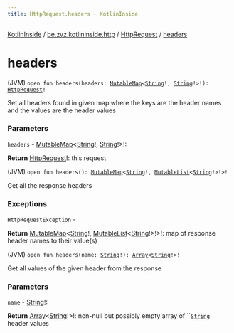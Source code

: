 ```yaml
---
title: HttpRequest.headers - KotlinInside
---
```


[KotlinInside](../../index.html) / [be.zvz.kotlininside.http](../index.html) / [HttpRequest](index.html) / [headers](./headers.html)

# headers

(JVM) `open fun headers(headers: `[`MutableMap`](https://kotlinlang.org/api/latest/jvm/stdlib/kotlin.collections/-mutable-map/index.html)`<`[`String`](https://kotlinlang.org/api/latest/jvm/stdlib/kotlin/-string/index.html)`!, `[`String`](https://kotlinlang.org/api/latest/jvm/stdlib/kotlin/-string/index.html)`!>!): `[`HttpRequest`](index.html)`!`

Set all headers found in given map where the keys are the header names and the values are the header values

### Parameters

`headers` - [MutableMap](https://kotlinlang.org/api/latest/jvm/stdlib/kotlin.collections/-mutable-map/index.html)&lt;[String](https://kotlinlang.org/api/latest/jvm/stdlib/kotlin/-string/index.html)!,&nbsp;[String](https://kotlinlang.org/api/latest/jvm/stdlib/kotlin/-string/index.html)!&gt;!:

**Return**
[HttpRequest](index.html)!: this request

(JVM) `open fun headers(): `[`MutableMap`](https://kotlinlang.org/api/latest/jvm/stdlib/kotlin.collections/-mutable-map/index.html)`<`[`String`](https://kotlinlang.org/api/latest/jvm/stdlib/kotlin/-string/index.html)`!, `[`MutableList`](https://kotlinlang.org/api/latest/jvm/stdlib/kotlin.collections/-mutable-list/index.html)`<`[`String`](https://kotlinlang.org/api/latest/jvm/stdlib/kotlin/-string/index.html)`!>!>!`

Get all the response headers

### Exceptions

`HttpRequestException` -

**Return**
[MutableMap](https://kotlinlang.org/api/latest/jvm/stdlib/kotlin.collections/-mutable-map/index.html)&lt;[String](https://kotlinlang.org/api/latest/jvm/stdlib/kotlin/-string/index.html)!,&nbsp;[MutableList](https://kotlinlang.org/api/latest/jvm/stdlib/kotlin.collections/-mutable-list/index.html)&lt;[String](https://kotlinlang.org/api/latest/jvm/stdlib/kotlin/-string/index.html)!&gt;!&gt;!: map of response header names to their value(s)

(JVM) `open fun headers(name: `[`String`](https://kotlinlang.org/api/latest/jvm/stdlib/kotlin/-string/index.html)`!): `[`Array`](https://kotlinlang.org/api/latest/jvm/stdlib/kotlin/-array/index.html)`<`[`String`](https://kotlinlang.org/api/latest/jvm/stdlib/kotlin/-string/index.html)`!>!`

Get all values of the given header from the response

### Parameters

`name` - [String](https://kotlinlang.org/api/latest/jvm/stdlib/kotlin/-string/index.html)!:

**Return**
[Array](https://kotlinlang.org/api/latest/jvm/stdlib/kotlin/-array/index.html)&lt;[String](https://kotlinlang.org/api/latest/jvm/stdlib/kotlin/-string/index.html)!&gt;!: non-null but possibly empty array of ``[`String`](https://docs.oracle.com/javase/7/docs/api/java/lang/String.html) header values

